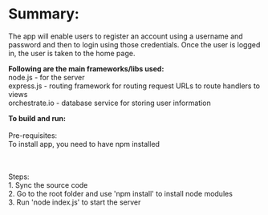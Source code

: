 <h1>Summary:</h1>

The app will enable users to register an account using a username and password and then to login using those credentials. Once the user is logged in, the user is taken to the home page. 

<b>Following are the main frameworks/libs used:</b>
<br>node.js - for the server
<br>express.js - routing framework for routing request URLs to route handlers to views
<br>orchestrate.io - database service for storing user information

<p>
<b>To build and run:</b>
<br><br>Pre-requisites:
<br>To install app, you need to have npm installed

<br><br>Steps:
<br>1. Sync the source code
<br>2. Go to the root folder and use 'npm install' to install node modules
<br>3. Run 'node index.js' to start the server



